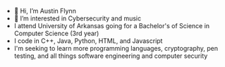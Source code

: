 - 👋 Hi, I’m Austin Flynn
- 👀 I’m interested in Cybersecurity and music
- I attend University of Arkansas going for a Bachelor's of Science in Computer Science (3rd year)
- I code in C++, Java, Python, HTML, and Javascript
- I'm seeking to learn more programming languages, cryptography, pen testing, and all things software engineering and computer security
